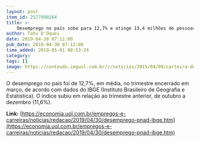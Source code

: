 ```yaml
---
layout: post
item_id: 2577990264
title: >-
    Desemprego no país sobe para 12,7% e atinge 13,4 milhões de pessoas
author: Tatu D'Oquei
date: 2019-04-30 07:12:00
pub_date: 2019-04-30 07:12:00
time_added: 2019-05-01 08:53:24
category: 
tags: []
image: https://conteudo.imguol.com.br/c/noticias/2015/04/09/carteira-de-trabalho-clt-emprego-postos-de-trabalho-1428618234552_750x421.jpg
---
```


O desemprego no país foi de 12,7%, em média, no trimestre encerrado em março, de acordo com dados do IBGE (Instituto Brasileiro de Geografia e Estatística). O índice subiu em relação ao trimestre anterior, de outubro a dezembro (11,6%).

**Link:** [https://economia.uol.com.br/empregos-e-carreiras/noticias/redacao/2019/04/30/desemprego-pnad-ibge.htm](https://economia.uol.com.br/empregos-e-carreiras/noticias/redacao/2019/04/30/desemprego-pnad-ibge.htm)

